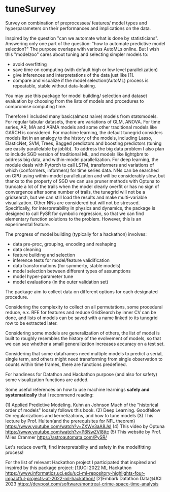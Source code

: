 # tuneSurvey

Survey on combination of preprocesses/ features/ model types and hyperparameters on their performances and implications on the data.

Inspired by the question "can we automate what is done by statisticians". Answering only one part of the question: "how to automate predictive model selection?"
The purpose overlaps with various AutoMLs online. But I wish this "modelzoo" cares about tuning and selecting simpler models to:
 - avoid overfitting
 - save time on computing (with default high or low level parallelization)
 - give inferences and interpretations of the data just like [1].
 - compare and visualize if the model selection(AutoML) process is repeatable, stable without data-leaking.

You may use this package for model building/ selection and dataset evaluation by choosing from the lists of models and procedures to compromise computing time.

Therefore I included many basic(almost naive) models from statsmodels. For regular tabular datasets, there are variations of GLM, ANOVA. For time series, AR, MA and ARMA models and some other traditional models like GARCH is considered.
For machine learning, the default tunegrid considers models list in an analogy to the history of the models, including Lasso, ElasticNet, SVM, Trees, Bagged predictors and boosting predictors (tuning are easily parallelable by joblib). To address the big data problem I also plan to include  SGD version of traditional ML, and models like lightgbm to address big data, and within-model parallelization. 
For deep learning, the module deals with Pytorch to call LSTM, transformers and variations of which (conformers, informers) for time series data. NNs can be searched on GPU using within-model parallelization and will be  considerably slow, but thanks to the property of SGD we can use pruner methods with Optuna to truncate a lot of the trails when the model clearly overfit or has no sign of convergence after some number of trails, the  tunegrid will not be a gridsearch, but we can still load the results and make multi-variable visualization. Other NNs are considered but will not be stressed.
Specifically, for interpretability in physics and dynamics, the package is designed to call PySR for symbolic regression, so that we can find elementary function solutions to the problem. However, this is an experimental feature.


The progress of model building (typically for a hackathon) involves:

 - data pre-proc, grouping, encoding and reshaping
 - data cleaning
 - feature building and selection
 - inference tests for model/feature validification
 - data transformations (for symmerty, stable models)
 - model selection between different types of assumptions
 - model hyper-parameter tune
 - model evaluations (in the outer validation set)

The package aim to collect data on different options for each designated procedure.

Considering the complexity to collect on all permutations, some procedural reduce, e.x. RFE for features and reduce GridSearch by inner CV can be done, and lists of models can be saved with a name linked to its tunegrid row to be extracted later.

Considering some models are generalization of others, the list of model is built to roughly resembles the history of the evolvement of models, so that we can see whether a small generalization increases accuracy on a test set.

Considering that some dataframes need multiple models to predict a serial, single term, and others might need transforming from single observation to counts within time frames, there are functions predefined.

For handiness for Datathon and Hackathon purpose (and also for safety) some visualization functions are added.

Some useful references on how to use machine learnings **safely and systematically** that I recommend reading:

(1) Applied Predictive Modeling. Kuhn an Johnson
Much of the "historical order of models" loosely follows this book.
(2) Deep Learning. Goodfellow
On regularizations and kernelizations, and how to tune models
(3) This lecture by Prof. Hulten(and the prerequisites for NFL theorem) https://www.youtube.com/watch?v=ZXWv3aA8JsI
(4) This video by Optuna https://www.youtube.com/watch?v=P6NwZVl8ttc
(5) This website by Prof. Miles Cranmer https://astroautomata.com/PySR/


Let's reduce overfit, find interpretability and safety in the modelfitting process!

For the list of relevant Hackathon project I participated that inspired and inspired by this package project:
[1]UCI 2022 ML Hackathon https://www.informatics.uci.edu/uci-ml-repository-highlights-four-impactful-projects-at-2022-ml-hackathon/
[2]Embark Datathon Data@UCI 2023 https://devpost.com/software/montreal-crime-space-time-analysis
